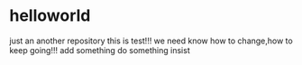 # helloworld
just an another repository
this is test!!! we need know how to change,how to keep going!!!
add something
do something
insist 
